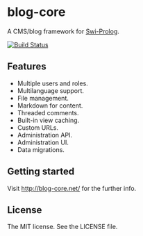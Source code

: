 # blog-core

A CMS/blog framework for [Swi-Prolog](http://swi-prolog.org/).

[![Build Status](https://travis-ci.org/rla/blog-core.svg)](https://travis-ci.org/rla/blog-core)

## Features

 * Multiple users and roles.
 * Multilanguage support.
 * File management.
 * Markdown for content.
 * Threaded comments.
 * Built-in view caching.
 * Custom URLs.
 * Administration API.
 * Administration UI.
 * Data migrations.

## Getting started

Visit <http://blog-core.net/> for the further info.

## License

The MIT license. See the LICENSE file.
